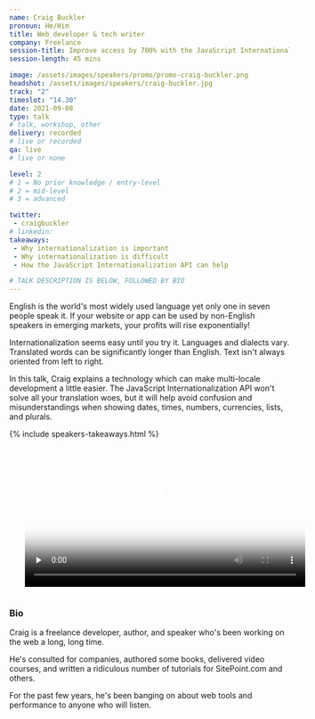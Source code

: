 ```yaml
---
name: Craig Buckler
pronoun: He/Him
title: Web developer & tech writer
company: Freelance
session-title: Improve access by 700% with the JavaScript Internationalization API
session-length: 45 mins

image: /assets/images/speakers/promo/promo-craig-buckler.png
headshot: /assets/images/speakers/craig-buckler.jpg
track: "2"
timeslot: "14.30"
date: 2021-09-08
type: talk
# talk, workshop, other
delivery: recorded
# live or recorded
qa: live
# live or none

level: 2
# 1 = No prior knowledge / entry-level
# 2 = mid-level
# 3 = advanced

twitter:
 - craigbuckler
# linkedin: 
takeaways:
 - Why internationalization is important
 - Why internationalization is difficult
 - How the JavaScript Internationalization API can help

# TALK DESCRIPTION IS BELOW, FOLLOWED BY BIO
---
```


English is the world's most widely used language yet only one in seven people speak it. If your website or app can be used by non-English speakers in emerging markets, your profits will rise exponentially!

Internationalization seems easy until you try it. Languages and dialects vary. Translated words can be significantly longer than English. Text isn't always oriented from left to right.

In this talk, Craig explains a technology which can make multi-locale development a little easier. The JavaScript Internationalization API won't solve all your translation woes, but it will help avoid confusion and misunderstandings when showing dates, times, numbers, currencies, lists, and plurals.

{% include speakers-takeaways.html %}

<video width="100%" preload="none" controls playsinline loop poster="/assets/video/craig-buckler.jpg" style="margin-bottom:1em; padding: 0px 2em;">
  <source src="https://media.githubusercontent.com/media/techexeter/conference-2021/master/assets/video/craig-buckler.mp4" type="video/mp4">
  Your browser does not support the video tag.
</video>

<h3>Bio</h3>
<p>Craig is a freelance developer, author, and speaker who's been working on the web a long, long time.

He's consulted for companies, authored some books, delivered video courses, and written a ridiculous number of tutorials for SitePoint.com and others.

For the past few years, he's been banging on about web tools and performance to anyone who will listen.</p>